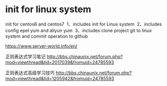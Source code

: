 # init for linux system
init for centos6 and centos7
  1、includes init for Linux system
  2、includes config epel yum and aliyun yum
  3、includes clone project git to linux system and commit operation to github


https://www.server-world.info/en/

正则表达式学习笔记
http://bbs.chinaunix.net/forum.php?mod=viewthread&tid=2017039&fromuid=24785593

正则表达式高级学习技巧
http://bbs.chinaunix.net/forum.php?mod=viewthread&tid=1205942&fromuid=24785593
